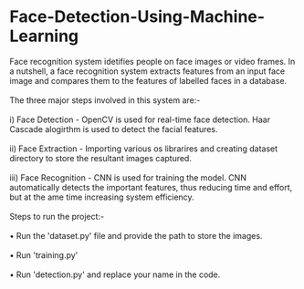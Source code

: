# Face-Detection-Using-Machine-Learning

Face recognition system idetifies people on face images or video frames. In a nutshell, a face recognition system extracts features from an input face image and compares them to the features of labelled faces in a database.<br>  
The three major steps involved in this system are:-<br>  
i) Face Detection - OpenCV is used for real-time face detection. Haar Cascade alogirthm is used to detect the facial features.<br>  
ii) Face Extraction - Importing various os librarires and creating dataset directory to store the resultant images captured.<br>  
iii) Face Recognition - CNN is used for training the model. CNN automatically detects the important features, thus reducing time and effort, but at the ame time increasing system efficiency.<br>  
Steps to run the project:-<br>  
• Run the 'dataset.py' file and provide the path to store the images.<br>  
• Run 'training.py'<br>  
• Run 'detection.py' and replace your name in the code.

